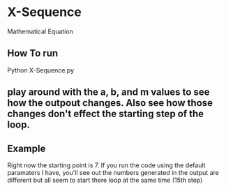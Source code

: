 # X-Sequence
Mathematical Equation

## How To run
Python X-Sequence.py 

## play around with the a, b, and m values to see how the outpout changes. Also see how those changes don't effect the starting step of the loop. 

## Example
Right now the starting point is 7. If you run the code using the default paramaters I have, you'll see out the numbers generated in the output are different but all seem to start there loop at the same time (15th step)

